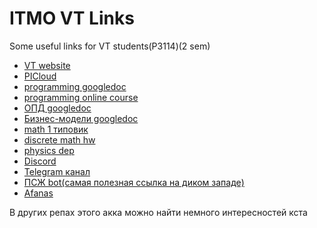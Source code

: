# ITMO VT Links
Some useful links for VT students(P3114)(2 sem)

- [VT website](se.ifmo.ru)
- [PICloud](https://picloud.pw/programs/1)
- [programming googledoc](https://docs.google.com/spreadsheets/d/1mKBuYxcuHVE2R1ZudkjkWBBd8l4liftFLo1GhpxH46Q/edit#gid=2008702144)
- [programming online course](https://stepik.org/join-class/15cb6e5fb26a483d41c47762dd464f8696997afa)
- [ОПД googledoc](https://docs.google.com/spreadsheets/d/1xoedeqELao6kHVHyWQpXbpStk1tozYzY2svr24Bg3kg/edit#gid=483722686)
- [Бизнес-модели googledoc](https://docs.google.com/spreadsheets/d/1ujCl6WFGQ4B589b8Kg7SUzyPXMZj9kh1IBrYWpesen4/edit#gid=1221038283)
- [math 1 типовик](https://vk.com/doc149405416_537195549?hash=b056d022c7a33e2a0a&dl=1d59a7b2e22ae07ac6)
- [discrete math hw](https://band-of-four.github.io/discrete-math-homework-second-term/#/)
- [physics dep](https://studyphysics.ifmo.ru/)
- [Discord](https://discord.gg/3ypjgPk)
- [Telegram канал](https://teleg.run/p3114)
- [ПСЖ bot(самая полезная ссылка на диком западе)](https://teleg.run/atselfwill_bot)
- [Afanas](http://kot.spb.ru/)

В других репах этого акка можно найти немного интересностей кста
